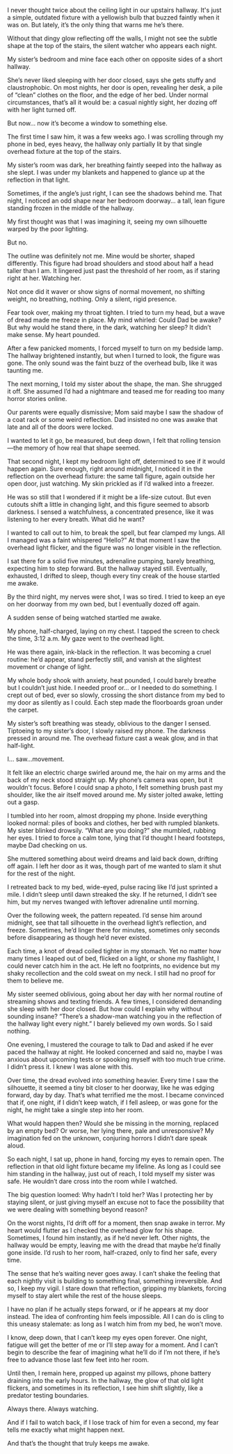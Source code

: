 I never thought twice about the ceiling light in our upstairs hallway. It's just a simple, outdated fixture with a yellowish bulb that buzzed faintly when it was on. But lately, it’s the only thing that warns me he’s there. 

Without that dingy glow reflecting off the walls, I might not see the subtle shape at the top of the stairs, the silent watcher who appears each night.

My sister’s bedroom and mine face each other on opposite sides of a short hallway. 

She’s never liked sleeping with her door closed, says she gets stuffy and claustrophobic. On most nights, her door is open, revealing her desk, a pile of “clean” clothes on the floor, and the edge of her bed. Under normal circumstances, that’s all it would be: a casual nightly sight, her dozing off with her light turned off. 

But now… now it’s become a window to something else.

The first time I saw him, it was a few weeks ago. I was scrolling through my phone in bed, eyes heavy, the hallway only partially lit by that single overhead fixture at the top of the stairs. 

My sister’s room was dark, her breathing faintly seeped into the hallway as she slept. I was  under my blankets and happened to glance up at the reflection in that light. 

Sometimes, if the angle’s just right, I can see the shadows behind me. That night, I noticed an odd shape near her bedroom doorway… a tall, lean figure standing frozen in the middle of the hallway.

My first thought was that I was imagining it, seeing my own silhouette warped by the poor lighting. 

But no. 

The outline was definitely not me. Mine would be shorter, shaped differently. This figure had broad shoulders and stood about half a head taller than I am. It lingered just past the threshold of her room, as if staring right at her. Watching her.

Not once did it waver or show signs of normal movement, no shifting weight, no breathing, nothing. Only a silent, rigid presence.

Fear took over, making my throat tighten. I tried to turn my head, but a wave of dread made me freeze in place. My mind whirled: Could Dad be awake? But why would he stand there, in the dark, watching her sleep? It didn’t make sense. My heart pounded. 

After a few panicked moments, I forced myself to turn on my bedside lamp. The hallway brightened instantly, but when I turned to look, the figure was gone. The only sound was the faint buzz of the overhead bulb, like it was taunting me.

The next morning, I told my sister about the shape, the man. She shrugged it off. She assumed I’d had a nightmare and teased me for reading too many horror stories online. 

Our parents were equally dismissive; Mom said maybe I saw the shadow of a coat rack or some weird reflection. Dad insisted no one was awake that late and all of the doors were locked. 

I wanted to let it go, be measured, but deep down, I felt that rolling tension—the memory of how real that shape seemed.

That second night, I kept my bedroom light off, determined to see if it would happen again. Sure enough, right around midnight, I noticed it in the reflection on the overhead fixture: the same tall figure, again outside her open door, just watching. My skin prickled as if I’d walked into a freezer. 

He was so still that I wondered if it might be a life-size cutout. But even cutouts shift a little in changing light, and this figure seemed to absorb darkness. I sensed a watchfulness, a concentrated presence, like it was listening to her every breath. What did he want? 

I wanted to call out to him, to break the spell, but fear clamped my lungs. All I managed was a faint whispered “Hello?” At that moment I saw the overhead light flicker, and the figure was no longer visible in the reflection. 

I sat there for a solid five minutes, adrenaline pumping, barely breathing, expecting him to step forward. But the hallway stayed still. Eventually, exhausted, I drifted to sleep, though every tiny creak of the house startled me awake.

By the third night, my nerves were shot, I was so tired. I tried to keep an eye on her doorway from my own bed, but I eventually dozed off again. 

A sudden sense of being watched startled me awake. 

My phone, half-charged, laying on my chest. I tapped the screen to check the time, 3:12 a.m. My gaze went to the overhead light. 

He was there again, ink-black in the reflection. It was becoming a cruel routine: he’d appear, stand perfectly still, and vanish at the slightest movement or change of light.

My whole body shook with anxiety, heat pounded, I could barely breathe but I couldn’t just hide. I needed proof or… or I needed to do something. I crept out of bed, ever so slowly, crossing the short distance from my bed to my door as silently as I could. Each step made the floorboards groan under the carpet. 

My sister’s soft breathing was steady, oblivious to the danger I sensed. Tiptoeing to my sister’s door, I slowly raised my phone. The darkness pressed in around me. The overhead fixture cast a weak glow, and in that half-light.

I… saw…movement. 

It felt like an electric charge swirled around me, the hair on my arms and the back of my neck stood straight up. My phone’s camera was open, but it wouldn't focus. Before I could snap a photo, I felt something brush past my shoulder, like the air itself moved around me. My sister jolted awake, letting out a gasp. 

I tumbled into her room, almost dropping my phone. Inside everything looked normal: piles of books and clothes, her bed with rumpled blankets. My sister blinked drowsily. “What are you doing?” she mumbled, rubbing her eyes. I tried to force a calm tone, lying that I’d thought I heard footsteps, maybe Dad checking on us. 

She muttered something about weird dreams and laid back down, drifting off again. I left her door as it was, though part of me wanted to slam it shut for the rest of the night.

I retreated back to my bed, wide-eyed, pulse racing like I’d just sprinted a mile. I didn’t sleep until dawn streaked the sky. If he returned, I didn’t see him, but my nerves twanged with leftover adrenaline until morning.

Over the following week, the pattern repeated. I’d sense him around midnight, see that tall silhouette in the overhead light’s reflection, and freeze. Sometimes, he’d linger there for minutes, sometimes only seconds before disappearing as though he’d never existed.

Each time, a knot of dread coiled tighter in my stomach. Yet no matter how many times I leaped out of bed, flicked on a light, or shone my flashlight, I could never catch him in the act. He left no footprints, no evidence but my shaky recollection and the cold sweat on my neck. I still had no proof for them to believe me.

My sister seemed oblivious, going about her day with her normal routine of streaming shows and texting friends. A few times, I considered demanding she sleep with her door closed. But how could I explain why without sounding insane? “There’s a shadow-man watching you in the reflection of the hallway light every night.” I barely believed my own words. So I said nothing.

One evening, I mustered the courage to talk to Dad and asked if he ever paced the hallway at night. He looked concerned and said no, maybe I was anxious about upcoming tests or spooking myself with too much true crime. I didn’t press it. I knew I was alone with this.

Over time, the dread evolved into something heavier. Every time I saw the silhouette, it seemed a tiny bit closer to her doorway, like he was edging forward, day by day. That’s what terrified me the most. I became convinced that if, one night, if I didn’t keep watch, if I fell asleep, or was gone for the night, he might take a single step into her room. 

What would happen then? Would she be missing in the morning, replaced by an empty bed? Or worse, her lying there, pale and unresponsive? My imagination fed on the unknown, conjuring horrors I didn’t dare speak aloud.

So each night, I sat up, phone in hand, forcing my eyes to remain open. The reflection in that old light fixture became my lifeline. As long as I could see him standing in the hallway, just out of reach, I told myself my sister was safe. He wouldn’t dare cross into the room while I watched. 

The big question loomed: Why hadn’t I told her? Was I protecting her by staying silent, or just giving myself an excuse not to face the possibility that we were dealing with something beyond reason?

On the worst nights, I’d drift off for a moment, then snap awake in terror. My heart would flutter as I checked the overhead glow for his shape. Sometimes, I found him instantly, as if he’d never left. Other nights, the hallway would be empty, leaving me with the dread that maybe he’d finally gone inside. I’d rush to her room, half-crazed, only to find her safe, every time.

The sense that he’s waiting never goes away. I can’t shake the feeling that each nightly visit is building to something final, something irreversible. And so, I keep my vigil. I stare down that reflection, gripping my blankets, forcing myself to stay alert while the rest of the house sleeps.

I have no plan if he actually steps forward, or if he appears at my door instead. The idea of confronting him feels impossible. All I can do is cling to this uneasy stalemate: as long as I watch him from my bed, he won’t move.

I know, deep down, that I can’t keep my eyes open forever. One night, fatigue will get the better of me or I’ll step away for a moment. And I can’t begin to describe the fear of imagining what he’ll do if I’m not there, if he’s free to advance those last few feet into her room.

Until then, I remain here, propped up against my pillows, phone battery draining into the early hours. In the hallway, the glow of that old light flickers, and sometimes in its reflection, I see him shift slightly, like a predator testing boundaries. 

Always there. Always watching.

And if I fail to watch back, if I lose track of him for even a second, my fear tells me exactly what might happen next. 

And that’s the thought that truly keeps me awake.
